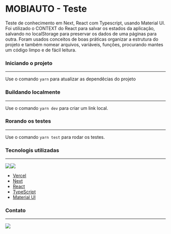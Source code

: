 # MOBIAUTO - Teste

Teste de conhecimento em Next, React com Typescript, usando Material UI.
Foi utilizado o CONTEXT do React para salvar os estados da aplicação, salvando no localStorage para preservar os dados de uma páginas para outra.
Foram usados conceitos de boas práticas organizar a estrutura do projeto e também nomear arquivos, variáveis, funções, procurando mantes um código limpo e de fácil leitura.

### Iniciando o projeto
---
Use o comando ```yarn``` para atualizar as dependêcias do projeto

### Buildando localmente
---
Use o comando ```yarn dev``` para criar um link local.

### Rorando os testes
---
Use o comando ```yarn test``` para rodar os testes.

### Tecnologis utilizadas
---
<img src="https://img.shields.io/badge/react%20-%2320232a.svg?&style=for-the-badge&logo=react&logoColor=%2361DAFB" /><img src="https://img.shields.io/badge/typescript%20-%23007ACC.svg?&style=for-the-badge&logo=typescript&logoColor=white" />

- [Vercel](https://vercel.com/)
- [Next](https://nextjs.org/)
- [React](https://pt-br.reactjs.org/)
- [TypeScript](https://www.typescriptlang.org/)
- [Material UI](https://mui.com/)

### Contato
---
[<img src="https://img.shields.io/badge/LinkedIn-0077B5?style=for-the-badge&logo=linkedin&logoColor=white" />](https://www.linkedin.com/in/brunogodoilomba/)
